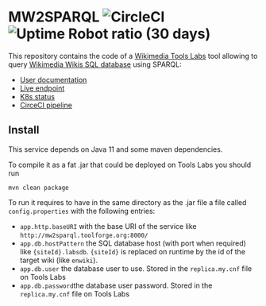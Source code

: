MW2SPARQL ![CircleCI](https://img.shields.io/circleci/build/github/mw2sparql/mw2sparql) ![Uptime Robot ratio (30 days)](https://img.shields.io/uptimerobot/ratio/m785457671-7a0e820bedfad3595188afb7)
=========

This repository contains the code of a [Wikimedia Tools Labs](https://tools.wmflabs.org) tool allowing to query [Wikimedia Wikis SQL database](https://www.mediawiki.org/wiki/Database) using SPARQL:
* [User documentation](https://www.mediawiki.org/wiki/MW2SPARQL)
* [Live endpoint](https://mw2sparql.toolforge.org/)
* [K8s status](https://k8s-status.toolforge.org/namespaces/tool-mw2sparql/) 
* [CirceCI pipeline](https://app.circleci.com/pipelines/github/mw2sparql/mw2sparql)

## Install

This service depends on Java 11 and some maven dependencies.

To compile it as a fat .jar that could be deployed on Tools Labs you should run
```
mvn clean package
```

To run it requires to have in the same directory as the .jar file a file called `config.properties` with the following entries:

* `app.http.baseURI` with the base URI of the service like `http://mw2sparql.toolforge.org:8000/`
* `app.db.hostPattern` the SQL database host (with port when required) like `{siteId}.labsdb`. `{siteId}` is replaced on runtime by the id of the target wiki (like `enwiki`).
* `app.db.user` the database user to use. Stored in the `replica.my.cnf` file on Tools Labs
* `app.db.password`the database user password. Stored in the `replica.my.cnf` file on Tools Labs
